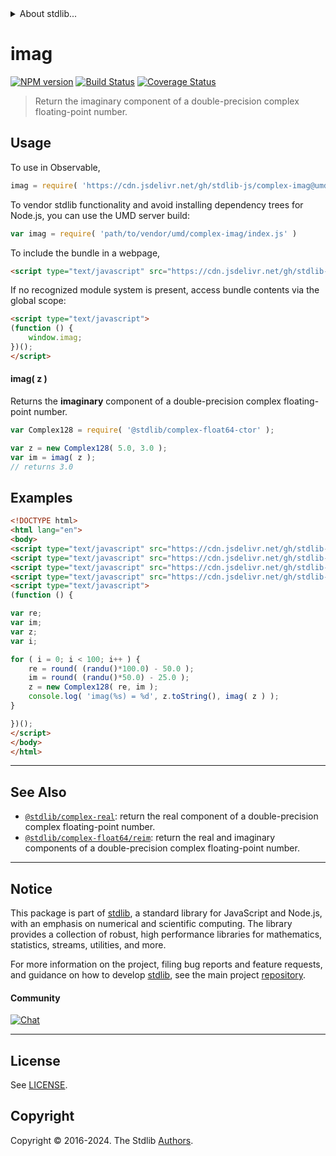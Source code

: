 <!--

@license Apache-2.0

Copyright (c) 2018 The Stdlib Authors.

Licensed under the Apache License, Version 2.0 (the "License");
you may not use this file except in compliance with the License.
You may obtain a copy of the License at

   http://www.apache.org/licenses/LICENSE-2.0

Unless required by applicable law or agreed to in writing, software
distributed under the License is distributed on an "AS IS" BASIS,
WITHOUT WARRANTIES OR CONDITIONS OF ANY KIND, either express or implied.
See the License for the specific language governing permissions and
limitations under the License.

-->


<details>
  <summary>
    About stdlib...
  </summary>
  <p>We believe in a future in which the web is a preferred environment for numerical computation. To help realize this future, we've built stdlib. stdlib is a standard library, with an emphasis on numerical and scientific computation, written in JavaScript (and C) for execution in browsers and in Node.js.</p>
  <p>The library is fully decomposable, being architected in such a way that you can swap out and mix and match APIs and functionality to cater to your exact preferences and use cases.</p>
  <p>When you use stdlib, you can be absolutely certain that you are using the most thorough, rigorous, well-written, studied, documented, tested, measured, and high-quality code out there.</p>
  <p>To join us in bringing numerical computing to the web, get started by checking us out on <a href="https://github.com/stdlib-js/stdlib">GitHub</a>, and please consider <a href="https://opencollective.com/stdlib">financially supporting stdlib</a>. We greatly appreciate your continued support!</p>
</details>

# imag

[![NPM version][npm-image]][npm-url] [![Build Status][test-image]][test-url] [![Coverage Status][coverage-image]][coverage-url] <!-- [![dependencies][dependencies-image]][dependencies-url] -->

> Return the imaginary component of a double-precision complex floating-point number.

<!-- Section to include introductory text. Make sure to keep an empty line after the intro `section` element and another before the `/section` close. -->

<section class="intro">

</section>

<!-- /.intro -->

<!-- Package usage documentation. -->



<section class="usage">

## Usage

To use in Observable,

```javascript
imag = require( 'https://cdn.jsdelivr.net/gh/stdlib-js/complex-imag@umd/browser.js' )
```

To vendor stdlib functionality and avoid installing dependency trees for Node.js, you can use the UMD server build:

```javascript
var imag = require( 'path/to/vendor/umd/complex-imag/index.js' )
```

To include the bundle in a webpage,

```html
<script type="text/javascript" src="https://cdn.jsdelivr.net/gh/stdlib-js/complex-imag@umd/browser.js"></script>
```

If no recognized module system is present, access bundle contents via the global scope:

```html
<script type="text/javascript">
(function () {
    window.imag;
})();
</script>
```

#### imag( z )

Returns the **imaginary** component of a double-precision complex floating-point number.

```javascript
var Complex128 = require( '@stdlib/complex-float64-ctor' );

var z = new Complex128( 5.0, 3.0 );
var im = imag( z );
// returns 3.0
```

</section>

<!-- /.usage -->

<!-- Package usage notes. Make sure to keep an empty line after the `section` element and another before the `/section` close. -->

<section class="notes">

</section>

<!-- /.notes -->

<!-- Package usage examples. -->

<section class="examples">

## Examples

<!-- eslint no-undef: "error" -->

```html
<!DOCTYPE html>
<html lang="en">
<body>
<script type="text/javascript" src="https://cdn.jsdelivr.net/gh/stdlib-js/complex-float64-ctor@umd/browser.js"></script>
<script type="text/javascript" src="https://cdn.jsdelivr.net/gh/stdlib-js/random-base-randu@umd/browser.js"></script>
<script type="text/javascript" src="https://cdn.jsdelivr.net/gh/stdlib-js/math-base-special-round@umd/browser.js"></script>
<script type="text/javascript" src="https://cdn.jsdelivr.net/gh/stdlib-js/complex-imag@umd/browser.js"></script>
<script type="text/javascript">
(function () {

var re;
var im;
var z;
var i;

for ( i = 0; i < 100; i++ ) {
    re = round( (randu()*100.0) - 50.0 );
    im = round( (randu()*50.0) - 25.0 );
    z = new Complex128( re, im );
    console.log( 'imag(%s) = %d', z.toString(), imag( z ) );
}

})();
</script>
</body>
</html>
```

</section>

<!-- /.examples -->

<!-- C interface documentation. -->



<!-- Section to include cited references. If references are included, add a horizontal rule *before* the section. Make sure to keep an empty line after the `section` element and another before the `/section` close. -->

<section class="references">

</section>

<!-- /.references -->

<!-- Section for related `stdlib` packages. Do not manually edit this section, as it is automatically populated. -->

<section class="related">

* * *

## See Also

-   <span class="package-name">[`@stdlib/complex-real`][@stdlib/complex/real]</span><span class="delimiter">: </span><span class="description">return the real component of a double-precision complex floating-point number.</span>
-   <span class="package-name">[`@stdlib/complex-float64/reim`][@stdlib/complex/float64/reim]</span><span class="delimiter">: </span><span class="description">return the real and imaginary components of a double-precision complex floating-point number.</span>

</section>

<!-- /.related -->

<!-- Section for all links. Make sure to keep an empty line after the `section` element and another before the `/section` close. -->


<section class="main-repo" >

* * *

## Notice

This package is part of [stdlib][stdlib], a standard library for JavaScript and Node.js, with an emphasis on numerical and scientific computing. The library provides a collection of robust, high performance libraries for mathematics, statistics, streams, utilities, and more.

For more information on the project, filing bug reports and feature requests, and guidance on how to develop [stdlib][stdlib], see the main project [repository][stdlib].

#### Community

[![Chat][chat-image]][chat-url]

---

## License

See [LICENSE][stdlib-license].


## Copyright

Copyright &copy; 2016-2024. The Stdlib [Authors][stdlib-authors].

</section>

<!-- /.stdlib -->

<!-- Section for all links. Make sure to keep an empty line after the `section` element and another before the `/section` close. -->

<section class="links">

[npm-image]: http://img.shields.io/npm/v/@stdlib/complex-imag.svg
[npm-url]: https://npmjs.org/package/@stdlib/complex-imag

[test-image]: https://github.com/stdlib-js/complex-imag/actions/workflows/test.yml/badge.svg?branch=main
[test-url]: https://github.com/stdlib-js/complex-imag/actions/workflows/test.yml?query=branch:main

[coverage-image]: https://img.shields.io/codecov/c/github/stdlib-js/complex-imag/main.svg
[coverage-url]: https://codecov.io/github/stdlib-js/complex-imag?branch=main

<!--

[dependencies-image]: https://img.shields.io/david/stdlib-js/complex-imag.svg
[dependencies-url]: https://david-dm.org/stdlib-js/complex-imag/main

-->

[chat-image]: https://img.shields.io/gitter/room/stdlib-js/stdlib.svg
[chat-url]: https://app.gitter.im/#/room/#stdlib-js_stdlib:gitter.im

[stdlib]: https://github.com/stdlib-js/stdlib

[stdlib-authors]: https://github.com/stdlib-js/stdlib/graphs/contributors

[umd]: https://github.com/umdjs/umd
[es-module]: https://developer.mozilla.org/en-US/docs/Web/JavaScript/Guide/Modules

[deno-url]: https://github.com/stdlib-js/complex-imag/tree/deno
[deno-readme]: https://github.com/stdlib-js/complex-imag/blob/deno/README.md
[umd-url]: https://github.com/stdlib-js/complex-imag/tree/umd
[umd-readme]: https://github.com/stdlib-js/complex-imag/blob/umd/README.md
[esm-url]: https://github.com/stdlib-js/complex-imag/tree/esm
[esm-readme]: https://github.com/stdlib-js/complex-imag/blob/esm/README.md
[branches-url]: https://github.com/stdlib-js/complex-imag/blob/main/branches.md

[stdlib-license]: https://raw.githubusercontent.com/stdlib-js/complex-imag/main/LICENSE

<!-- <related-links> -->

[@stdlib/complex/real]: https://github.com/stdlib-js/complex-real/tree/umd

[@stdlib/complex/float64/reim]: https://github.com/stdlib-js/complex-float64-reim/tree/umd

<!-- </related-links> -->

</section>

<!-- /.links -->
